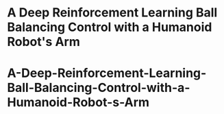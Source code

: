 # A Deep Reinforcement Learning Ball Balancing Control with a Humanoid Robot's Arm
# A-Deep-Reinforcement-Learning-Ball-Balancing-Control-with-a-Humanoid-Robot-s-Arm
